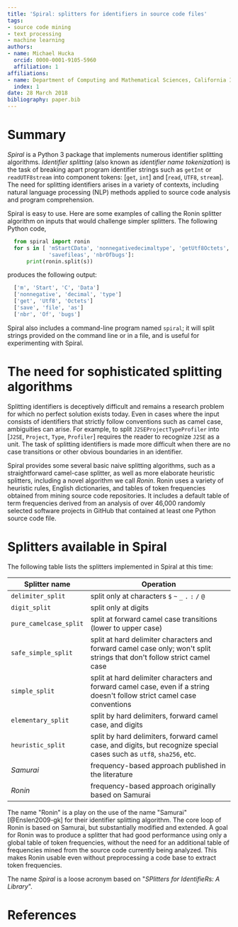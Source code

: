 ```yaml
---
title: 'Spiral: splitters for identifiers in source code files'
tags:
- source code mining
- text processing
- machine learning
authors:
- name: Michael Hucka
  orcid: 0000-0001-9105-5960
  affiliation: 1
affiliations:
- name: Department of Computing and Mathematical Sciences, California Institute of Technology, Pasadena, CA 91125, USA
  index: 1
date: 28 March 2018
bibliography: paper.bib
---
```


# Summary

_Spiral_ is a Python 3 package that implements numerous identifier splitting algorithms.  _Identifier splitting_ (also known as _identifier name tokenization_) is the task of breaking apart program identifier strings such as `getInt` or `readUTF8stream` into component tokens: [`get`, `int`] and [`read`, `UTF8`, `stream`].  The need for splitting identifiers arises in a variety of contexts, including natural language processing (NLP) methods applied to source code analysis and program comprehension.

Spiral is easy to use.  Here are some examples of calling the Ronin splitter algorithm on inputs that would challenge simpler splitters.  The following Python code,

```python
  from spiral import ronin
  for s in [ 'mStartCData', 'nonnegativedecimaltype', 'getUtf8Octets',
             'savefileas', 'nbrOfbugs']:
      print(ronin.split(s))
```

produces the following output:

```python
  ['m', 'Start', 'C', 'Data']
  ['nonnegative', 'decimal', 'type']
  ['get', 'Utf8', 'Octets']
  ['save', 'file', 'as']
  ['nbr', 'Of', 'bugs']
  ```

Spiral also includes a command-line program named `spiral`; it will split strings provided on the command line or in a file, and is useful for experimenting with Spiral.


# The need for sophisticated splitting algorithms

Splitting identifiers is deceptively difficult and remains a research problem for which no perfect solution exists today.  Even in cases where the input consists of identifiers that strictly follow conventions such as camel case, ambiguities can arise.  For example, to split `J2SEProjectTypeProfiler` into [`J2SE`, `Project`, `Type`, `Profiler`] requires the reader to recognize `J2SE` as a unit.  The task of splitting identifiers is made more difficult when there are no case transitions or other obvious boundaries in an identifier.

Spiral provides some several basic naive splitting algorithms, such as a straightforward camel-case splitter, as well as more elaborate heuristic splitters, including a novel algorithm we call _Ronin_.  Ronin uses a variety of heuristic rules, English dictionaries, and tables of token frequencies obtained from mining source code repositories.  It includes a default table of term frequencies derived from an analysis of over 46,000 randomly selected software projects in GitHub that contained at least one Python source code file.


# Splitters available in Spiral

The following table lists the splitters implemented in Spiral at this time:

| Splitter name | Operation |
|----------------|---------------------------------------|
| `delimiter_split` | split only at characters `$` `~` `_` `.` `:` `/` `@` |
| `digit_split` | split only at digits |
| `pure_camelcase_split` | split at forward camel case transitions (lower to upper case) |
| `safe_simple_split` | split at hard delimiter characters and forward camel case only; won't split strings that don't follow strict camel case |
| `simple_split` | split at hard delimiter characters and forward camel case, even if a string doesn't follow strict camel case conventions |
| `elementary_split` | split by hard delimiters, forward camel case, and digits |
| `heuristic_split` | split by hard delimiters, forward camel case, and digits, but recognize special cases such as `utf8`, `sha256`, etc. |
| _Samurai_ | frequency-based approach published in the literature |
| _Ronin_ | frequency-based approach originally based on Samurai |

The name "Ronin" is a play on the use of the name "Samurai" [@Enslen2009-gk] for their identifier splitting algorithm.  The core loop of Ronin is based on Samurai, but substantially modified and extended.  A goal for Ronin was to produce a splitter that had good performance using only a global table of token frequencies, without the need for an additional table of frequencies mined from the source code currently being analyzed.  This makes Ronin usable even without preprocessing a code base to extract token frequencies.

The name _Spiral_ is a loose acronym based on "_SPlitters for IdentifieRs: A Library_".


# References
